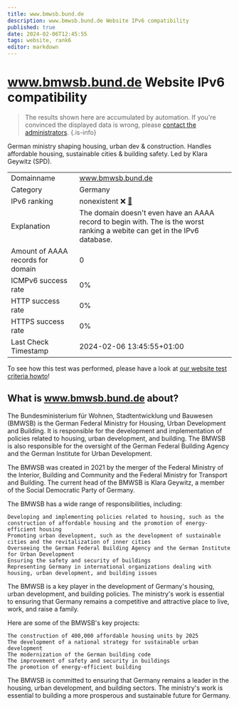 ```yaml
---
title: www.bmwsb.bund.de
description: www.bmwsb.bund.de Website IPv6 compatibility
published: true
date: 2024-02-06T12:45:55
tags: website, rank6
editor: markdown
---
```


# www.bmwsb.bund.de Website IPv6 compatibility

> The results shown here are accumulated by automation. If you're convinced the displayed data is wrong, please [contact the administrators](/howto/chat). 
{.is-info}

German ministry shaping housing, urban dev & construction. Handles affordable housing, sustainable cities & building safety. Led by Klara Geywitz (SPD).


|   |   |
| - | - |
| Domainname | www.bmwsb.bund.de
| Category | Germany |
| IPv6 ranking | nonexistent :x: [🔗](/howto/ranking) |
| Explanation | The domain doesn't even have an AAAA record to begin with. The is the worst ranking a webite can get in the IPv6 database. |
| Amount of AAAA records for domain | 0 |
| ICMPv6 success rate | 0%|
| HTTP success rate | 0% |
| HTTPS success rate | 0% |
| Last Check Timestamp | 2024-02-06 13:45:55+01:00 |

To see how this test was performed, please have a look at [our website test criteria howto](/howto/testcriteria/website)!


## What is www.bmwsb.bund.de about?
The Bundesministerium für Wohnen, Stadtentwicklung und Bauwesen (BMWSB) is the German Federal Ministry for Housing, Urban Development and Building. It is responsible for the development and implementation of policies related to housing, urban development, and building. The BMWSB is also responsible for the oversight of the German Federal Building Agency and the German Institute for Urban Development.

The BMWSB was created in 2021 by the merger of the Federal Ministry of the Interior, Building and Community and the Federal Ministry for Transport and Building. The current head of the BMWSB is Klara Geywitz, a member of the Social Democratic Party of Germany.

The BMWSB has a wide range of responsibilities, including:

    Developing and implementing policies related to housing, such as the construction of affordable housing and the promotion of energy-efficient housing
    Promoting urban development, such as the development of sustainable cities and the revitalization of inner cities
    Overseeing the German Federal Building Agency and the German Institute for Urban Development
    Ensuring the safety and security of buildings
    Representing Germany in international organizations dealing with housing, urban development, and building issues

The BMWSB is a key player in the development of Germany's housing, urban development, and building policies. The ministry's work is essential to ensuring that Germany remains a competitive and attractive place to live, work, and raise a family.

Here are some of the BMWSB's key projects:

    The construction of 400,000 affordable housing units by 2025
    The development of a national strategy for sustainable urban development
    The modernization of the German building code
    The improvement of safety and security in buildings
    The promotion of energy-efficient building

The BMWSB is committed to ensuring that Germany remains a leader in the housing, urban development, and building sectors. The ministry's work is essential to building a more prosperous and sustainable future for Germany.


